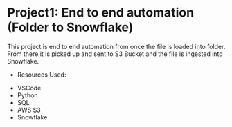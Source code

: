 # Project1: End to end automation (Folder to Snowflake)
This project is end to end automation from once the file is loaded into folder.
From there it is picked up and sent to S3 Bucket and the file is ingested into Snowflake.

- Resources Used:
* VSCode
* Python
* SQL 
* AWS S3
* Snowflake
